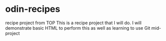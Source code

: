 # odin-recipes
recipe project from TOP
This is a recipe project that I will do.
I will demonstrate basic HTML to perform this 
as well as learning to use Git mid-project